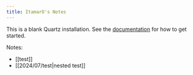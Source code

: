 ```yaml
---
title: ItamarO's Notes
---
```


This is a blank Quartz installation.
See the [documentation](https://quartz.jzhao.xyz) for how to get started.

Notes:
- [[test]]
- [[2024/07/test|nested test]]
